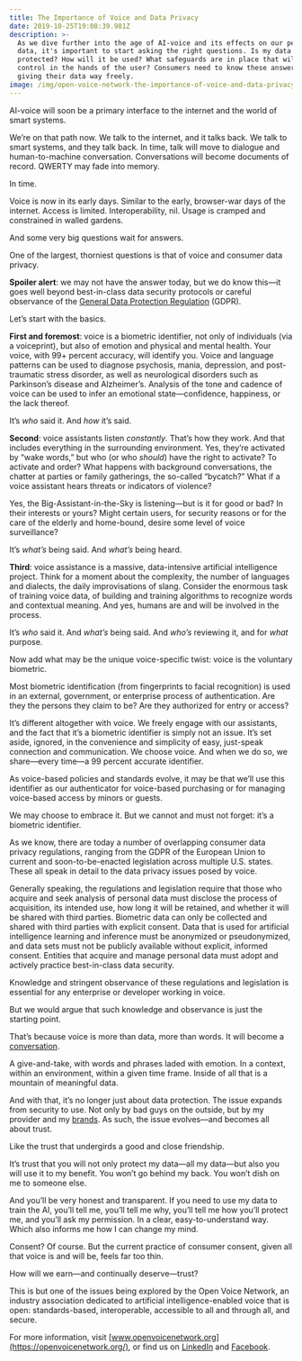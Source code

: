 ```yaml
---
title: The Importance of Voice and Data Privacy
date: 2019-10-25T19:08:39.981Z
description: >-
  As we dive further into the age of AI-voice and its effects on our personal
  data, it's important to start asking the right questions. Is my data
  protected? How will it be used? What safeguards are in place that will keep
  control in the hands of the user? Consumers need to know these answers before
  giving their data way freely.
image: /img/open-voice-network-the-importance-of-voice-and-data-privacy.jpg
---
```

AI-voice will soon be a primary interface to the internet and the world of smart systems. 

We’re on that path now. We talk to the internet, and it talks back. We talk to smart systems, and they talk back. In time, talk will move to dialogue and human-to-machine conversation. Conversations will become documents of record. QWERTY may fade into memory.  

In time. 

Voice is now in its early days. Similar to the early, browser-war days of the internet. Access is limited.  Interoperability, nil. Usage is cramped and constrained in walled gardens.    

And some very big questions wait for answers.    

One of the largest, thorniest questions is that of voice and consumer data privacy. 

**Spoiler alert**: we may not have the answer today, but we do know this—it goes well beyond best-in-class data security protocols or careful observance of the [General Data Protection Regulation](https://eugdpr.org/) (GDPR). 

Let’s start with the basics.    

**First and foremost**: voice is a biometric identifier, not only of individuals (via a voiceprint), but also of emotion and physical and mental health. Your voice, with 99+ percent accuracy, will identify you. Voice and language patterns can be used to diagnose psychosis, mania, depression, and post-traumatic stress disorder, as well as neurological disorders such as Parkinson’s disease and Alzheimer’s. Analysis of the tone and cadence of voice can be used to infer an emotional state—confidence, happiness, or the lack thereof. 

It’s _who_ said it.  And _how_ it’s said. 

**Second**: voice assistants listen _constantly_. That’s how they work. And that includes everything in the surrounding environment. Yes, they’re activated by “wake words,” but who (or who _should_) have the right to activate? To activate and order? What happens with background conversations, the chatter at parties or family gatherings, the so-called “bycatch?” What if a voice assistant hears threats or indicators of violence?

Yes, the Big-Assistant-in-the-Sky is listening—but is it for good or bad? In their interests or yours? Might certain users, for security reasons or for the care of the elderly and home-bound, desire some level of voice surveillance?

It’s _what’s_ being said.  And _what’s_ being heard. 

**Third**:  voice assistance is a massive, data-intensive artificial intelligence project. Think for a moment about the complexity, the number of languages and dialects, the daily improvisations of slang. Consider the enormous task of training voice data, of building and training algorithms to recognize words and contextual meaning. And yes, humans are and will be involved in the process.   

It’s _who_ said it.  And _what’s_ being said.  And _who’s_ reviewing it, and for _what_ purpose.   

Now add what may be the unique voice-specific twist: voice is the voluntary biometric. 

Most biometric identification (from fingerprints to facial recognition) is used in an external, government, or enterprise process of authentication. Are they the persons they claim to be?  Are they authorized for entry or access?   

It’s different altogether with voice. We freely engage with our assistants, and the fact that it’s a biometric identifier is simply not an issue. It’s set aside, ignored, in the convenience and simplicity of easy, just-speak connection and communication. We choose voice. And when we do so, we share—every time—a 99 percent accurate identifier.

As voice-based policies and standards evolve, it may be that we’ll use this identifier as our authenticator for voice-based purchasing or for managing voice-based access by minors or guests.    

We may choose to embrace it. But we cannot and must not forget: it’s a biometric identifier.   

As we know, there are today a number of overlapping consumer data privacy regulations, ranging from the GDPR of the European Union to current and soon-to-be-enacted legislation across multiple U.S. states. These all speak in detail to the data privacy issues posed by voice.   

Generally speaking, the regulations and legislation require that those who acquire and seek analysis of personal data must disclose the process of acquisition, its intended use, how long it will be retained, and whether it will be shared with third parties. Biometric data can only be collected and shared with third parties with explicit consent. Data that is used for artificial intelligence learning and inference must be anonymized or pseudonymized, and data sets must not be publicly available without explicit, informed consent. Entities that acquire and manage personal data must adopt and actively practice best-in-class data security.  

Knowledge and stringent observance of these regulations and legislation is essential for any enterprise or developer working in voice. 

But we would argue that such knowledge and observance is just the starting point. 

That’s because voice is more than data, more than words. It will become a [conversation](https://openvoicenetwork.org/post/when-conversation-turns-into-commerce/). 

A give-and-take, with words and phrases laded with emotion. In a context, within an environment, within a given time frame. Inside of all that is a mountain of meaningful data.  

And with that, it’s no longer just about data protection. The issue expands from security to use. Not only by bad guys on the outside, but by my provider and my [brands](https://openvoicenetwork.org/post/landors-jasmine-tanasy-on-ai-voice-for-brands-its-a-new-and-very-rich-part-of-a-brand-development/). As such, the issue evolves—and becomes all about trust.   

Like the trust that undergirds a good and close friendship. 

It’s trust that you will not only protect my data—all my data—but also you will use it to my benefit. You won’t go behind my back. You won’t dish on me to someone else. 

And you’ll be very honest and transparent. If you need to use my data to train the AI, you’ll tell me, you’ll tell me why, you’ll tell me how you’ll protect me, and you’ll ask my permission. In a clear, easy-to-understand way. Which also informs me how I can change my mind. 

Consent? Of course. But the current practice of consumer consent, given all that voice is and will be, feels far too thin. 

How will we earn—and continually deserve—trust? 

This is but one of the issues being explored by the Open Voice Network, an industry association dedicated to artificial intelligence-enabled voice that is open: standards-based, interoperable, accessible to all and through all, and secure.   

For more information, visit [www.openvoicenetwork.org](https://openvoicenetwork.org/), or find us on [LinkedIn](https://www.linkedin.com/company/open-voice-network) and [Facebook](https://www.facebook.com/Open-Voice-Network-103375474336837/).
